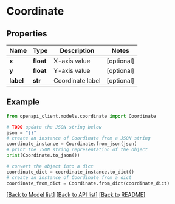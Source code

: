 # Coordinate


## Properties

Name | Type | Description | Notes
------------ | ------------- | ------------- | -------------
**x** | **float** | X-axis value | [optional] 
**y** | **float** | Y-axis value | [optional] 
**label** | **str** | Coordinate label | [optional] 

## Example

```python
from openapi_client.models.coordinate import Coordinate

# TODO update the JSON string below
json = "{}"
# create an instance of Coordinate from a JSON string
coordinate_instance = Coordinate.from_json(json)
# print the JSON string representation of the object
print(Coordinate.to_json())

# convert the object into a dict
coordinate_dict = coordinate_instance.to_dict()
# create an instance of Coordinate from a dict
coordinate_from_dict = Coordinate.from_dict(coordinate_dict)
```
[[Back to Model list]](../README.md#documentation-for-models) [[Back to API list]](../README.md#documentation-for-api-endpoints) [[Back to README]](../README.md)


